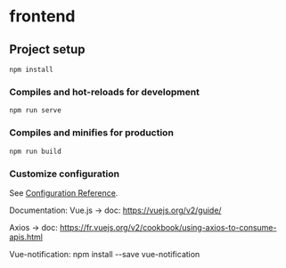 # frontend

## Project setup
```
npm install
```

### Compiles and hot-reloads for development
```
npm run serve
```

### Compiles and minifies for production
```
npm run build
```

### Customize configuration
See [Configuration Reference](https://cli.vuejs.org/config/).



Documentation:
Vue.js → doc: https://vuejs.org/v2/guide/

Axios → doc: https://fr.vuejs.org/v2/cookbook/using-axios-to-consume-apis.html

Vue-notification: npm install --save vue-notification